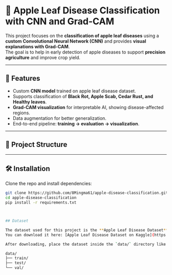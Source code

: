 # 🍎 Apple Leaf Disease Classification with CNN and Grad-CAM

This project focuses on the **classification of apple leaf diseases** using a **custom Convolutional Neural Network (CNN)** and provides **visual explanations with Grad-CAM**.  
The goal is to help in early detection of apple diseases to support **precision agriculture** and improve crop yield.

---

## 🚀 Features
- Custom **CNN model** trained on apple leaf disease dataset.
- Supports classification of **Black Rot, Apple Scab, Cedar Rust, and Healthy leaves**.
- **Grad-CAM visualization** for interpretable AI, showing disease-affected regions.
- Data augmentation for better generalization.
- End-to-end pipeline: **training → evaluation → visualization**.

---

## 📂 Project Structure

---

## 🛠 Installation
Clone the repo and install dependencies:
```bash
git clone https://github.com/8Mingma61/apple-disease-classification.git
cd apple-disease-classification
pip install -r requirements.txt



## Dataset

The dataset used for this project is the **Apple Leaf Disease Dataset** available on Kaggle.  
You can download it here: [Apple Leaf Disease Dataset on Kaggle](https://www.kaggle.com/datasets/ludehsar/apple-disease-dataset)

After downloading, place the dataset inside the `data/` directory like this:

data/  
├── train/  
├── test/  
└── val/  
